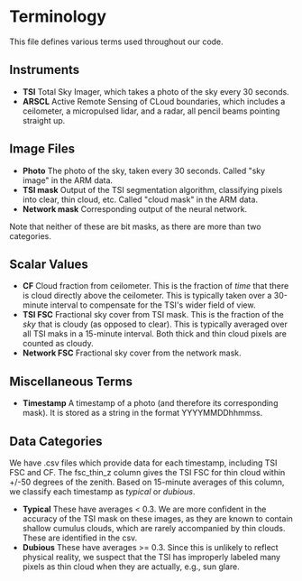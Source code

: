 # Terminology

This file defines various terms used throughout our code.

## Instruments

- **TSI** Total Sky Imager, which takes a photo of the sky every 30 seconds.
- **ARSCL** Active Remote Sensing of CLoud boundaries, which includes a ceilometer, a micropulsed lidar, and a radar,
all pencil beams pointing straight up.

## Image Files

- **Photo** The photo of the sky, taken every 30 seconds. Called "sky image" in the ARM data.
- **TSI mask** Output of the TSI segmentation algorithm, classifying pixels into clear, thin cloud, etc.
Called "cloud mask" in the ARM data.
- **Network mask** Corresponding output of the neural network.

Note that neither of these are bit masks, as there are more than two categories.

## Scalar Values

- **CF** Cloud fraction from ceilometer. This is the fraction of *time* that there is cloud directly above the ceilometer.
This is typically taken over a 30-minute interval to compensate for the TSI's wider field of view.
- **TSI FSC** Fractional sky cover from TSI mask. This is the fraction of the *sky* that is cloudy (as opposed to clear).
This is typically averaged over all TSI maks in a 15-minute interval. Both thick and thin cloud pixels are counted as cloudy.
- **Network FSC** Fractional sky cover from the network mask.

## Miscellaneous Terms

- **Timestamp** A timestamp of a photo (and therefore its corresponding mask). It is stored as a string in the format
YYYYMMDDhhmmss.

## Data Categories

We have .csv files which provide data for each timestamp, including TSI FSC and CF. The fsc_thin_z column gives the
TSI FSC for thin cloud within +/-50 degrees of the zenith. Based on 15-minute averages of this column, we classify each
timestamp as *typical* or *dubious*.

- **Typical** These have averages < 0.3. We are more confident in the accuracy of the TSI mask on these images, as
they are known to contain shallow cumulus clouds, which are rarely accompanied by thin clouds. These are identified in
the csv.
- **Dubious** These have averages >= 0.3. Since this is unlikely to reflect physical reality, we suspect that the
TSI has improperly labeled many pixels as thin cloud when they are actually, e.g., sun glare.

